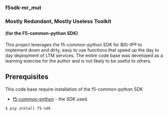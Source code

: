 ### f5sdk-mr_mut
### Mostly Redundant, Mostly Useless Toolkit 
#### (for the F5-common-python SDK)

This project leverages the f5-common-python SDK for BIG-IP® to implement down and dirty, easy to use functions that speed up the day to day deployment of LTM services. The entire code base was developed as a learning exercise for the author and is not likely to be useful to others. 

## Prerequisites
This code base require installation of the f5-common-python SDK
* [f5-common-python](https://github.com/F5Networks/f5-common-python) - the SDK used.

```
$ pip install f5-sdk
```
